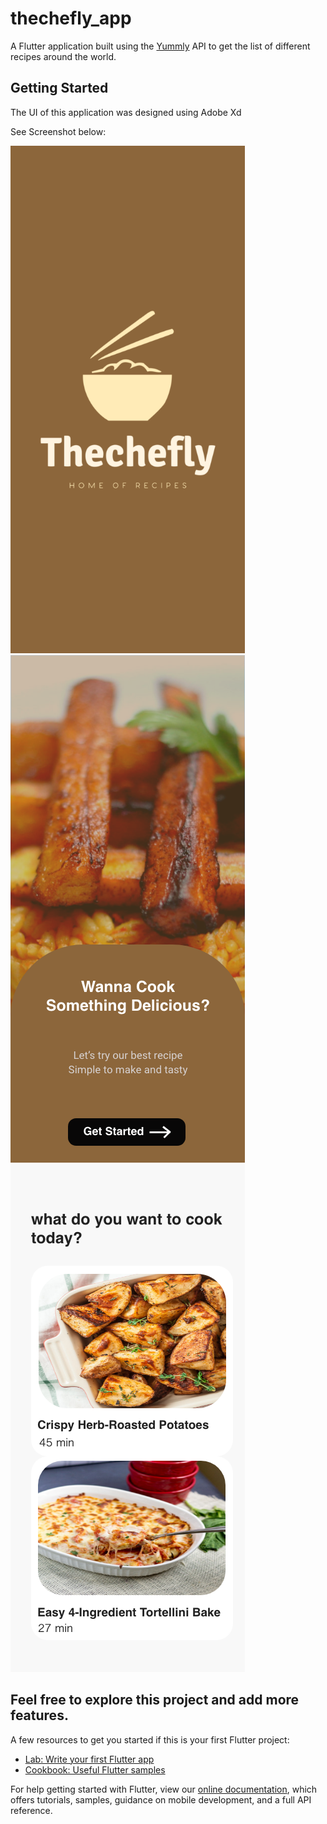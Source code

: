 # thechefly_app

A Flutter application built using the [Yummly](https://rapidapi.com/apidojo/api/yummly2/) API to get the list of different recipes around the world.

## Getting Started

The UI of this application was designed using Adobe Xd

See Screenshot below:

![Splashscreen](https://github.com/Abdul-k1/thecheflyapp/blob/master/assets/SplashScreen.png) ![GetStarted](https://github.com/Abdul-k1/thecheflyapp/blob/master/assets/Get%20Started.png) 
![Homepage](https://github.com/Abdul-k1/thecheflyapp/blob/master/assets/Homepage.png)

## Feel free to explore this project and add more features.


A few resources to get you started if this is your first Flutter project:

- [Lab: Write your first Flutter app](https://flutter.dev/docs/get-started/codelab)
- [Cookbook: Useful Flutter samples](https://flutter.dev/docs/cookbook)

For help getting started with Flutter, view our
[online documentation](https://flutter.dev/docs), which offers tutorials,
samples, guidance on mobile development, and a full API reference.
